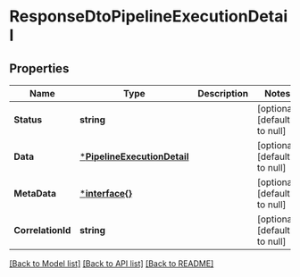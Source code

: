 # ResponseDtoPipelineExecutionDetail

## Properties
Name | Type | Description | Notes
------------ | ------------- | ------------- | -------------
**Status** | **string** |  | [optional] [default to null]
**Data** | [***PipelineExecutionDetail**](PipelineExecutionDetail.md) |  | [optional] [default to null]
**MetaData** | [***interface{}**](interface{}.md) |  | [optional] [default to null]
**CorrelationId** | **string** |  | [optional] [default to null]

[[Back to Model list]](../README.md#documentation-for-models) [[Back to API list]](../README.md#documentation-for-api-endpoints) [[Back to README]](../README.md)

